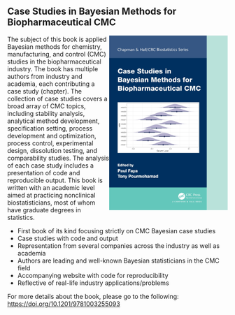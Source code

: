 ## Case Studies in Bayesian Methods for Biopharmaceutical CMC

 <img src='Misc/9781032185484_cover.jpg' align="right" height="400" />
  
The subject of this book is applied Bayesian methods for chemistry, manufacturing, and control (CMC) studies in the biopharmaceutical industry. The book has multiple authors from industry and academia, each contributing a case study (chapter). The collection of case studies covers a broad array of CMC topics, including stability analysis, analytical method development, specification setting, process development and optimization, process control, experimental design, dissolution testing, and comparability studies. The analysis of each case study includes a presentation of code and reproducible output. This book is written with an academic level aimed at practicing nonclinical biostatisticians, most of whom have graduate degrees in statistics.

- First book of its kind focusing strictly on CMC Bayesian case studies
- Case studies with code and output
- Representation from several companies across the industry as well as academia
- Authors are leading and well-known Bayesian statisticians in the CMC field
-  Accompanying website with code for reproducibility
- Reflective of real-life industry applications/problems

For more details about the book, please go to the following: https://doi.org/10.1201/9781003255093
